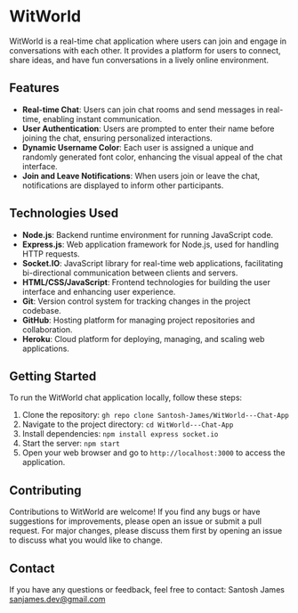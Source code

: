 # WitWorld

WitWorld is a real-time chat application where users can join and engage in conversations with each other. It provides a platform for users to connect, share ideas, and have fun conversations in a lively online environment.

## Features

- **Real-time Chat**: Users can join chat rooms and send messages in real-time, enabling instant communication.
- **User Authentication**: Users are prompted to enter their name before joining the chat, ensuring personalized interactions.
- **Dynamic Username Color**: Each user is assigned a unique and randomly generated font color, enhancing the visual appeal of the chat interface.
- **Join and Leave Notifications**: When users join or leave the chat, notifications are displayed to inform other participants.

## Technologies Used

- **Node.js**: Backend runtime environment for running JavaScript code.
- **Express.js**: Web application framework for Node.js, used for handling HTTP requests.
- **Socket.IO**: JavaScript library for real-time web applications, facilitating bi-directional communication between clients and servers.
- **HTML/CSS/JavaScript**: Frontend technologies for building the user interface and enhancing user experience.
- **Git**: Version control system for tracking changes in the project codebase.
- **GitHub**: Hosting platform for managing project repositories and collaboration.
- **Heroku**: Cloud platform for deploying, managing, and scaling web applications.

## Getting Started

To run the WitWorld chat application locally, follow these steps:

1. Clone the repository: `gh repo clone Santosh-James/WitWorld---Chat-App`
2. Navigate to the project directory: `cd WitWorld---Chat-App`
3. Install dependencies: `npm install express socket.io`
4. Start the server: `npm start`
5. Open your web browser and go to `http://localhost:3000` to access the application.

## Contributing

Contributions to WitWorld are welcome! If you find any bugs or have suggestions for improvements, please open an issue or submit a pull request. For major changes, please discuss them first by opening an issue to discuss what you would like to change.

## Contact

If you have any questions or feedback, feel free to contact:
Santosh James
sanjames.dev@gmail.com
